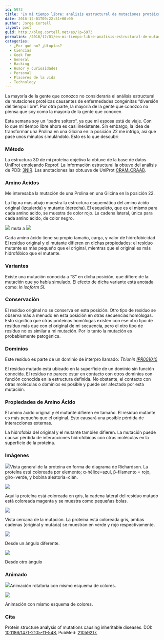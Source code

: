 ```yaml
---
id: 5973
title: 'En mi tiempo libre: análisis estructural de mutaciones protéicas causantes de enfermedades congénitas'
date: 2016-12-01T09:22:51+00:00
author: Jorge Cortell
layout: post
guid: http://blog.cortell.net/es/?p=5973
permalink: /2016/12/01/en-mi-tiempo-libre-analisis-estructural-de-mutaciones-proteicas-causantes-de-enfermedades-congenitas/
categories:
  - ¿Por qué no? ¿Utopías?
  - Ciencias
  - Geek Fun
  - General
  - Hacking
  - Humor y curiosidades
  - Personal
  - Placeres de la vida
  - Technology
---
```

La mayoría de la gente que conozco no consideraría el análisis estructural de mutaciones protéicas causantes de enfermedades congénitas &#8220;diversión del tiempo libre&#8221;. Por otra parte, la mayoría de la gente que conozco no piensa que soy como la mayoría de la gente que conocen.

Esta semana soy un &#8220;padre soltero&#8221;, ya que mi esposa está de viaje. Con lo que mi tiempo libre ahora es casi inexistente. Sin embargo, la idea de transformar una Prolina en una Glicina en la posición 22 me intrigó, así que pasé unos minutos simulándolo. Esto es lo que descubrí:<section> 

### Método

La estructura 3D de mi proteína objetivo la obtuve de la base de datos UniProt empleando Reprof. La información estructural la obtuve del análisis de PDB: [3NIR](http://pdb.rcsb.org/pdb/explore/explore.do?structureId=3NIR). Las anotaciones las obtuuve de UniProt [CRAM_CRAAB](http://www.uniprot.org/uniprot/CRAM_CRAAB).</section> <section> 

### Amino Ácidos

Me interesaba la mutación de <span>una Prolina en una Glicina en la posición 22</span>.

La figura más abajo muestra la estructura esquemática del amino ácido original (izquierda) y mutante (derecha). El esqueleto, que es el mismo para cada amino ácido, se muestra de color rojo. La cadena lateral, única para cada amino ácido, de color negro.

![](http://www.cmbi.ru.nl/hope/static/images/aa/pro.jpg) muta a ![](http://www.cmbi.ru.nl/hope/static/images/aa/gly.jpg)

Cada amino ácido tiene su propio tamaño, carga, y valor de hidrofobicidad. El resíduo original y el mutante difieren en dichas propiedades: el resíduo mutante es más pequeño que el original, mientras que el original es más hidrofóbico que el mutante.</section> <section> 

### Variantes

Existe una mutación conocida a &#8220;S&#8221; en dicha posición, que difiere de la mutación que yo había simulado. El efecto de dicha variante está anotada como: _In isoform SI_.</section> <section> 

### Conservación

El resíduo original no se conserva en esta posición. Otro tipo de resíduo se observa más a menudo en esta posición en otras secuencias homólogas. Esto significa que otras proteínas homólogas existen con ese otro tipo de resíduo más que con el original de mi secuencia, pero el otro tipo de resíduo no es similar a mi mutación. Por lo tanto la mutación es probablemente patogénica.</section> <section> 

### Dominios

Este resíduo es parte de un dominio de interpro llamado: _Thionin [IPR001010](http://www.ebi.ac.uk/interpro/entry/IPR001010)_

El resíduo mutado está ubicado en la superficie de un dominio sin función conocida. El resíduo no parece estar en contacto con otros dominios con función conocida en la estructura definida. No obstante, el contacto con otras moléculas o dominios es posible y puede ser afectado por esta mutación.</section> <section> 

### Propiedades de Amino Ácido

El amino ácido original y el mutante difieren en tamaño. El resíduo mutante es más pequeño que el original. Esto causará una posible pérdida de interacciones externas.

La hidrofobia del original y el mutante también difieren. La mutación puede causar pérdida de interacciones hidrofóbicas con otras moléculas en la superficie de la proteína.</section> <section> 

### Imágenes

![](http://www.cmbi.ru.nl/hope/yasara/0fc26700-bbb3-4a1c-85a9-b6a3b0f5e997/22GLY_overview.png/)Vista general de la proteína en forma de diagrama de Richardson. La proteína está coloreada por elemento; α-hélice=azul, β-filamento = rojo, giro=verde, y bobina aleatoria=cián.

![](http://www.cmbi.ru.nl/hope/yasara/0fc26700-bbb3-4a1c-85a9-b6a3b0f5e997/22GLY_overview_grey.png/)

Aquí la proteína está coloreada en gris, la cadena lateral del resíduo mutado está coloreada magenta y se muestra como pequeñas bolas.

![](http://www.cmbi.ru.nl/hope/yasara/0fc26700-bbb3-4a1c-85a9-b6a3b0f5e997/22GLY_zoom.png/)

Vista cercana de la mutación. La proteína está coloreada gris, ambas cadenas (original y mutada) se muestran en verde y rojo respectivamente.

![](http://www.cmbi.ru.nl/hope/yasara/0fc26700-bbb3-4a1c-85a9-b6a3b0f5e997/22GLY_zoom2.png/)

Desde un ángulo diferente.

![](http://www.cmbi.ru.nl/hope/yasara/0fc26700-bbb3-4a1c-85a9-b6a3b0f5e997/22GLY_zoom3.png/)

Desde otro ángulo</section> <section> 

### Animado

![](http://www.cmbi.ru.nl/hope/yasara/6c11cb58-f112-43f9-9f7a-4d907c84c268/22GLY_turning.gif/)Animación rotatoria con mismo esquema de colores.

![](http://www.cmbi.ru.nl/hope/yasara/6c11cb58-f112-43f9-9f7a-4d907c84c268/22GLY_morphing.gif/)

Animación con mismo esquema de colores.</section> <section> 

### Cita

Protein structure analysis of mutations causing inheritable diseases. DOI: [10.1186/1471-2105-11-548.](http://dx.doi.org/10.1186/1471-2105-11-548) PubMed: [21059217](http://www.ncbi.nlm.nih.gov/pubmed/21059217)<a href="http://www.cmbi.ru.nl/hope/report/583f164001ca360009798abb/" target="_blank">.</a></section>